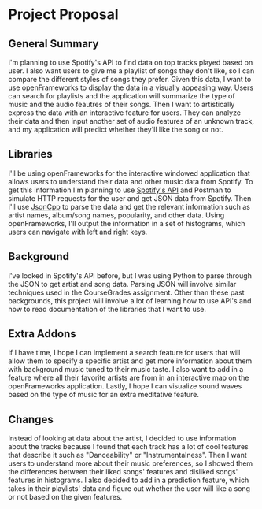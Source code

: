 # Project Proposal
## General Summary
I'm planning to use Spotify's API to find data on top tracks played based on user.
I also want users to give me a playlist of songs they don't like, so
I can compare the different styles of songs they prefer. Given this data, 
I want to use openFrameworks to display the data in a visually appeasing way. Users can search for playlists
and the application will summarize the type of music and the audio feautres of
their songs. Then I want to artistically express the data with an interactive feature
for users. They can analyze their data and then input another set of audio features
of an unknown track, and my application will predict whether they'll like the song
or not.

## Libraries
I'll be using openFrameworks for the interactive windowed application that
allows users to understand their data and other music data from Spotify. To get
this information I'm planning to use [Spotify's API](https://developer.spotify.com/web-api/)
and Postman to simulate HTTP requests for the user
and get JSON data from Spotify. Then I'll use [JsonCpp](https://github.com/open-source-parsers/jsoncpp)
to parse the data and get the relevant information such as artist names, album/song names, popularity,
and other data. Using openFrameworks, I'll output the information in a set of
histograms, which users can navigate with left and right keys.

## Background
I've looked in Spotify's API before, but I was using Python to parse through
the JSON to get artist and song data. Parsing JSON will involve similar techniques
used in the CourseGrades assignment. Other than these past backgrounds, this
project will involve a lot of learning how to use API's and how to read
documentation of the libraries that I want to use.

## Extra Addons
If I have time, I hope I can implement a search feature for users that will allow
them to specify a specific artist and get more information about them with
background music tuned to their music taste. I also want to add in a feature
where all their favorite artists are from in an interactive map on the openFrameworks
application. Lastly, I hope I can visualize sound waves based on the type of music
for an extra meditative feature.

## Changes
Instead of looking at data about the artist, I decided to use information about the tracks
because I found that each track has a lot of cool features that describe it such as
"Danceability" or "Instrumentalness". Then I want users to understand more about their
music preferences, so I showed them the differences between their liked songs' features and
disliked songs' features in histograms. I also decided to add in a prediction feature, which takes
in their playlists' data and figure out whether the user will like a song or not based on the
given features.
